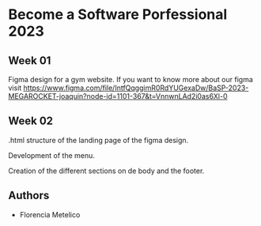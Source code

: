 # Become a Software Porfessional 2023
## Week 01
Figma design for a gym website.
If you want to know more about our figma visit https://www.figma.com/file/IntfQqggimR0RdYUGexaDw/BaSP-2023-MEGAROCKET-joaquin?node-id=1101-367&t=VnnwnLAd2i0as6Xl-0
## Week 02
.html structure of the landing page of the figma design. 

Development of the menu.

Creation of the different sections on de body and the footer.

## Authors
- Florencia Metelico
